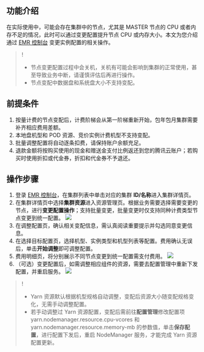 ## 功能介绍
在实际使用中，可能会存在集群中的节点，尤其是 MASTER 节点的 CPU 或者内存不足的情况，此时可以通过变更配置提升节点 CPU 或内存大小。本文为您介绍通过 [EMR 控制台](https://console.cloud.tencent.com/emr) 变更实例配置的相关操作。

>! 
>- 节点变更配置过程中会关机，关机有可能会影响到集群的正常使用，甚至导致业务中断，请谨慎评估后再进行操作。
>- 节点变配中数据盘和系统盘大小不支持变配。

## 前提条件
1. 按量计费的节点变配后，计费阶梯会从第一阶梯重新开始，包年包月集群需要补齐相应费用差额。
2. 本地盘机型和 POD 资源、竞价实例计费机型不支持变配。
3. 批量调整配置将自动逐条扣费，请保持账户余额充足。
4. 退款金额将按购买使用的现金和赠送金支付比例返还到您的腾讯云账户；若购买时使用折扣或代金券，折扣和代金券不予退还。


## 操作步骤
1. 登录 [EMR 控制台](https://console.cloud.tencent.com/emr)，在集群列表中单击对应的集群 **ID/名称**进入集群详情页。
2. 在集群详情页中选择**集群资源**进入资源管理页。根据业务需要选择需要变更的节点，进行**变更配置操作**；支持批量变更，批量变更时仅支持同种计费类型节点变更到统一配置。
![](https://qcloudimg.tencent-cloud.cn/raw/c6c8ab816bafc3f5462da760464488c6.png)
3. 在调整配置页，确认相关变配信息，需认真阅读重要提示并勾选同意变更信息。
4. 在选择目标配置页，选择机型、实例类型和机型列表等配置。费用确认无误后，单击**开始调整**即可调整配置。
5. 费用明细页，将分别展示不同节点变更到统一配置需支付费用。
![](https://qcloudimg.tencent-cloud.cn/raw/54fda2744d2b4ef1ec80691c40ee74db.png)
6. （可选）变更配置后，如需调整相应组件的资源，需要去配置管理中重新下发配置，并重启服务。
![](https://qcloudimg.tencent-cloud.cn/raw/1fde8960349d1ab11def67bfc0e76745.png)

>! 
>- Yarn 资源默认根据机型规格自动调整，变配后资源大小随变配规格变化，无需手动调整配置。
>- 若手动调整过 Yarn 资源配置，变配后需前往**配置管理**修改配置项 yarn.nodemanager.resource.cpu-vcores 和 yarn.nodemanager.resource.memory-mb 的参数值，单击**保存配置**，进行配置下发后，重启 NodeManager 服务，才能完成 Yarn 资源配置更新。
